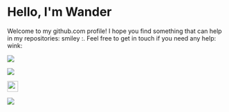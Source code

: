 <h1>Hello, I'm Wander</h1>
<p>Welcome to my github.com profile! I hope you find something that can help in my repositories: smiley :. Feel free to get in touch if you need any help: wink:</p>

<p>
<a 
  href="https://www.linkedin.com/in/wfercosta/"
  alt="Wander Costa's Linkedin profile link"
  target="_blank">
    <img src="https://img.shields.io/badge/-Linkedin-blue?style=flat&logo=Linkedin&logoColor=white"/>
</a>

<a 
  href="https://medium.com/@wfercosta/"
  alt="Wander Costa's Medium profile link"
  target="_blank">
    <img src="https://img.shields.io/badge/-Medium-black?style=flat&logo=Medium&logoColor=white"/>
</a>

<a 
  href="https://dev.to/wfercosta"
  alt="Wander Costa's DEV.to profile link"
  target="_blank">
    <img src="https://img.shields.io/badge/DEV.TO-%230A0A0A.svg?&style=for-the-badge&logo=dev-dot-to&logoColor=white" height=25/>
</a>

<a 
  href="https://twitter.com/wfercosta"
  alt="Wander Costa's Twitter profile link"
  target="_blank">
    <img src="https://img.shields.io/twitter/follow/wfercosta?style=social"/>
</a>

</p>

